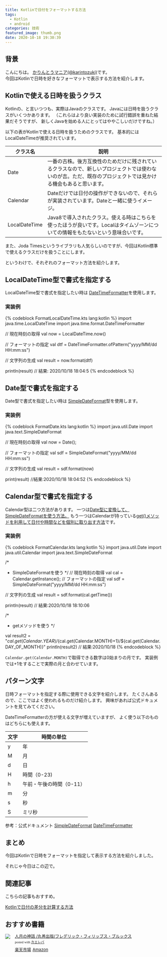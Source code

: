 ```yaml
---
title: Kotlinで日付をフォーマットする方法
tags:
  - Kotlin
  - android
categories: 技術
featured_image: thumb.png
date: 2020-10-18 19:30:39
---
```


## 背景
こんにちは。 [かりんとうマニア(@karintozuki)](https://twitter.com/karintozuki)です。  
今回はKotlinで日時を好きなフォーマットで表示する方法を紹介します。
<!-- more -->

## Kotlinで使える日時を扱うクラス
Kotlinの、と言いつつも、実際はJavaのクラスです。
Javaには日時を扱うクラスがいくつかあります。
（これらはより良い実装のために試行錯誤を重ねた結果だそうですが、
新しくJavaを始める人にとってはややこしいだけですね。）

以下の表がKotlinで使える日時を扱うためのクラスです。
基本的にはLocalDateTimeが推奨されています。

クラス名 | 説明
--- | ---
Date |一番の古株。後方互換性のためだけに残されているクラスなので、新しいプロジェクトでは使わないのが吉。ただ、既存のプロジェクトでは見かける機会もあると思います。
Calendar |Dateだけでは日付の操作ができないので、それらが実装されています。Dateと一緒に使うイメージ。
LocalDateTime |Java8で導入されたクラス。使える時はこちらを使ったほうが良いです。Localはタイムゾーンについての情報をもたないという意味合いです。

また、Joda Timesというライブラリも人気らしいのですが、今回はKotlin標準で使えるクラスだけを扱うことにします。

というわけで、それぞれのフォーマット方法を紹介します。

## LocalDateTime型で書式を指定する
LocalDateTime型で書式を指定したい時は
<u>DateTimeFormatter</u>を使用します。

### 実装例
{% codeblock FormatLocalDateTime.kts lang:kotlin %}
import java.time.LocalDateTime
import java.time.format.DateTimeFormatter

// 現在時刻の取得
val now = LocalDateTime.now()

// フォーマットの指定
val dtf = DateTimeFormatter.ofPattern("yyyy/MM/dd HH:mm:ss")

// 文字列の生成
val result = now.format(dtf)

println(result) // 結果: 2020/10/18 18:04:5
{% endcodeblock %}

## Date型で書式を指定する
Date型で書式を指定したい時は
<u>SimpleDateFormat</u>型を使用します。

### 実装例
{% codeblock FormatDate.kts lang:kotlin %}
import java.util.Date
import java.text.SimpleDateFormat

// 現在時刻の取得
val now = Date();

// フォーマットの指定
val sdf = SimpleDateFormat("yyyy/MM/dd HH:mm:ss")

// 文字列の生成
val result = sdf.format(now)

print(result) //結果:2020/10/18 18:04:52
{% endcodeblock %}


## Calendar型で書式を指定する
Calendar型は二つ方法があります。
一つは<u>Date型に変換して、SimpleDateFormatを使う方法。</u>
もう一つはCalendarが持っている<u>get()メソッドを利用して日付や時間などを個別に取り出す方法</u>です。

### 実装例
{% codeblock FormatCalendar.kts lang:kotlin %}
import java.util.Date
import java.util.Calendar
import java.text.SimpleDateFormat

/*
* SimpleDateFormatを使う
*/
// 現在時刻の取得
val cal = Calendar.getInstance();
// フォーマットの指定
val sdf = SimpleDateFormat("yyyy/MM/dd HH:mm:ss")

// 文字列の生成
val result = sdf.format(cal.getTime())

println(result) // 結果:2020/10/18 18:10:06

/*
* getメソッドを使う
*/

val result2 = "${cal.get(Calendar.YEAR)}/${cal.get(Calendar.MONTH)+1}/${cal.get(Calendar.DAY_OF_MONTH)}"
println(result2) // 結果:2020/10/18
{% endcodeblock %}

`Calendar.get(Calendar.MONTH)`で取得できる数字は0始まりの月です。
実装例では+1をすることで実際の月と合わせています。

## パターン文字
日時フォーマットを指定する際に使用できる文字を紹介します。
たくさんあるので、ここではよく使われるものだけ紹介します。
興味があれば公式ドキュメントを見てみてください。

DateTimeFormatterの方が使える文字が増えていますが、
よく使う以下のものはどちらにも使えます。

文字 | 時間の単位
--- | ---
y | 年
M | 月
d | 日
H | 時間（0-23)
h | 午前・午後の時間（0-11）
m | 分
s | 秒
S | ミリ秒


参考：公式ドキュメント
[SimpleDateFormat](https://docs.oracle.com/javase/jp/8/docs/api/java/text/SimpleDateFormat.html)
[DateTimeFormatter](https://docs.oracle.com/en/java/javase/11/docs/api/java.base/java/time/format/DateTimeFormatter.html)

## まとめ
今回はKotlinで日時をフォーマットを指定して表示する方法を紹介しました。

それじゃ今日はこの辺で。

## 関連記事
こちらの記事もおすすめ。  

[Kotlinで日付の差分を計算する方法](/2020/10/2020-1006-kotlin-chronounit/)

## おすすめ書籍
<div class="kaerebalink-box" style="text-align:left;padding-bottom:20px;font-size:small;zoom: 1;overflow: hidden;"><div class="kaerebalink-image" style="float:left;margin:0 15px 10px 0;"><a href="https://rpx.a8.net/svt/ejp?a8mat=3BK2F7+C8KSFM+2HOM+BWGDT&rakuten=y&a8ejpredirect=http%3A%2F%2Fhb.afl.rakuten.co.jp%2Fhgc%2Fg00qtaz4.2bo11387.g00qtaz4.2bo1245a%2Fa20081060992_3BK2F7_C8KSFM_2HOM_BWGDT%3Fpc%3Dhttp%253A%252F%252Fitem.rakuten.co.jp%252Fhmvjapan%252F5742463%252F%26m%3Dhttp%253A%252F%252Fm.rakuten.co.jp%252Fhmvjapan%252Fi%252F17491470%252F" target="_blank"><img src="https://thumbnail.image.rakuten.co.jp/ran/img/2001/0009/784/621/066/089/20010009784621066089_1.jpg?_ex=320x320" style="border: none;"></a></div><div class="kaerebalink-info" style="line-height:120%;zoom: 1;overflow: hidden;"><div class="kaerebalink-name" style="margin-bottom:10px;line-height:120%"><a href="https://rpx.a8.net/svt/ejp?a8mat=3BK2F7+C8KSFM+2HOM+BWGDT&rakuten=y&a8ejpredirect=http%3A%2F%2Fhb.afl.rakuten.co.jp%2Fhgc%2Fg00qtaz4.2bo11387.g00qtaz4.2bo1245a%2Fa20081060992_3BK2F7_C8KSFM_2HOM_BWGDT%3Fpc%3Dhttp%253A%252F%252Fitem.rakuten.co.jp%252Fhmvjapan%252F5742463%252F%26m%3Dhttp%253A%252F%252Fm.rakuten.co.jp%252Fhmvjapan%252Fi%252F17491470%252F" target="_blank">人月の神話   /丸善出版/フレデリック・フィリップス・ブルックス</a><div class="kaerebalink-powered-date" style="font-size:8pt;margin-top:5px;font-family:verdana;line-height:120%">posted with <a href="https://kaereba.com" rel="nofollow" target="_blank">カエレバ</a></div></div><div class="kaerebalink-detail" style="margin-bottom:5px;"></div><div class="kaerebalink-link1" style="margin-top:10px;"><div class="shoplinkrakuten" style="display:inline;margin-right:5px"><a href="https://rpx.a8.net/svt/ejp?a8mat=3BK2F7+C8KSFM+2HOM+BWGDT&rakuten=y&a8ejpredirect=http%3A%2F%2Fhb.afl.rakuten.co.jp%2Fhgc%2Fg00qtaz4.2bo11387.g00qtaz4.2bo1245a%2Fa20081060992_3BK2F7_C8KSFM_2HOM_BWGDT%3Fpc%3Dhttp%253A%252F%252Fitem.rakuten.co.jp%252Fhmvjapan%252F5742463%252F%26m%3Dhttp%253A%252F%252Fm.rakuten.co.jp%252Fhmvjapan%252Fi%252F17491470%252F" target="_blank">楽天市場</a></div><div class="shoplinkamazon" style="display:inline;margin-right:5px"><a href="https://px.a8.net/svt/ejp?a8mat=3BK5JU+7IW90Y+249K+BWGDT&a8ejpredirect=https%3A%2F%2Fwww.amazon.co.jp%2Fdp%2FB07QL464C2%2F%3Ftag%3Da8-affi-307152-22" target="_blank">Amazon</a></div></div></div><div class="booklink-footer" style="clear: left"></div></div>

